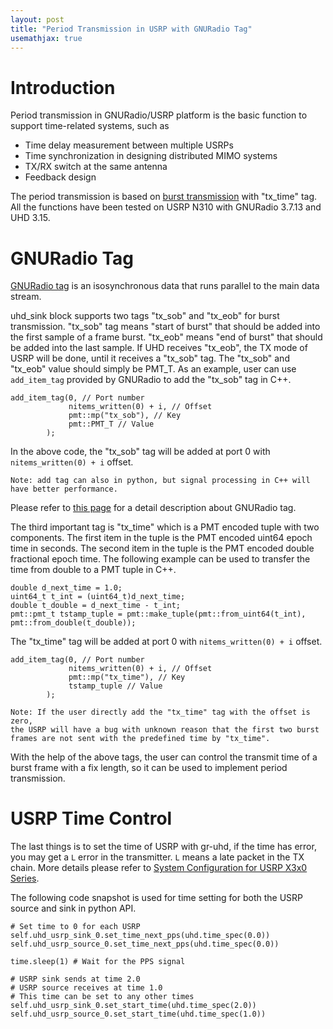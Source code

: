 ```yaml
---
layout: post
title: "Period Transmission in USRP with GNURadio Tag"
usemathjax: true
---
```


# Introduction

Period transmission in GNURadio/USRP platform is the basic function to support time-related systems, such as 
- Time delay measurement between multiple USRPs
- Time synchronization in designing distributed MIMO systems
- TX/RX switch at the same antenna
- Feedback design

The period transmission is based on [burst transmission](https://wiki.gnuradio.org/index.php/USRP_Sink) with "tx_time" tag.
All the functions have been tested on USRP N310 with GNURadio 3.7.13 and UHD 3.15.

# GNURadio Tag

[GNURadio tag](https://wiki.gnuradio.org/index.php/Stream_Tags) is an isosynchronous data that runs parallel to the main data stream. 

uhd_sink block supports two tags "tx_sob" and "tx_eob" for burst transmission.
"tx_sob" tag means "start of burst" that should be added into the first sample of a frame burst.
"tx_eob" means "end of burst" that should be added into the last sample.
If UHD receives "tx_eob", the TX mode of USRP will be done, until it receives a "tx_sob" tag.
The "tx_sob" and "tx_eob" value should simply be PMT_T.
As an example, user can use `add_item_tag` provided by GNURadio to add the "tx_sob" tag in C++.

    add_item_tag(0, // Port number
                 nitems_written(0) + i, // Offset
                 pmt::mp("tx_sob"), // Key
                 pmt::PMT_T // Value
            );

In the above code, the "tx_sob" tag will be added at port 0 with `nitems_written(0) + i` offset.

```
Note: add tag can also in python, but signal processing in C++ will 
have better performance.
```

Please refer to [this page](https://wiki.gnuradio.org/index.php/Stream_Tags) for a detail description about GNURadio tag.

The third important tag is "tx_time" which is a PMT encoded tuple with two components. 
The first item in the tuple is the PMT encoded uint64 epoch time in seconds. 
The second item in the tuple is the PMT encoded double fractional epoch time. 
The following example can be used to transfer the time from double to a PMT tuple in C++.

    double d_next_time = 1.0;
    uint64_t t_int = (uint64_t)d_next_time;
    double t_double = d_next_time - t_int;
    pmt::pmt_t tstamp_tuple = pmt::make_tuple(pmt::from_uint64(t_int), pmt::from_double(t_double));            

The "tx_time" tag will be added at port 0 with `nitems_written(0) + i` offset.

    add_item_tag(0, // Port number
                 nitems_written(0) + i, // Offset
                 pmt::mp("tx_time"), // Key
                 tstamp_tuple // Value
            );

```
Note: If the user directly add the "tx_time" tag with the offset is zero, 
the USRP will have a bug with unknown reason that the first two burst
frames are not sent with the predefined time by "tx_time".
```

With the help of the above tags, the user can control the transmit time of a burst frame with a fix length, so it can be used to implement period transmission.

# USRP Time Control

The last things is to set the time of USRP with gr-uhd, if the time has error, you may get a `L` error in the transmitter. 
`L` means a late packet in the TX chain. 
More details please refer to [System Configuration for USRP X3x0 Series](https://files.ettus.com/manual/page_usrp_x3x0_config.html).

The following code snapshot is used for time setting for both the USRP source and sink in python API.

    # Set time to 0 for each USRP
    self.uhd_usrp_sink_0.set_time_next_pps(uhd.time_spec(0.0))
    self.uhd_usrp_source_0.set_time_next_pps(uhd.time_spec(0.0))

    time.sleep(1) # Wait for the PPS signal

    # USRP sink sends at time 2.0
    # USRP source receives at time 1.0
    # This time can be set to any other times
    self.uhd_usrp_sink_0.set_start_time(uhd.time_spec(2.0))
    self.uhd_usrp_source_0.set_start_time(uhd.time_spec(1.0))

